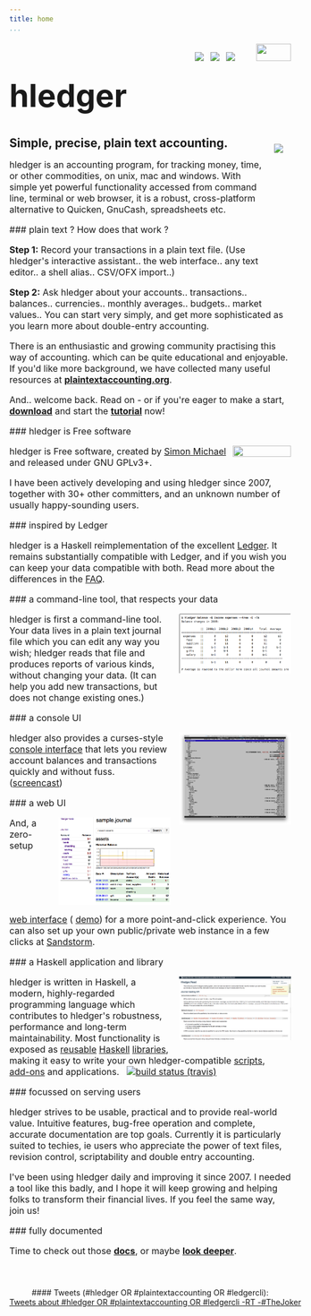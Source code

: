 ```yaml
---
title: home
...
```

<style>
.highslide img {max-width:200px; float:right; margin:0 0 1em 1em;}
.highslide-caption {color:white; background-color:black;}
a {white-space:nowrap;}
/*div.asciicast { float:right; height:200px; }*/
</style>
<style media="screen and (min-width:1020px) and (orientation: landscape)">
.indent0 { margin:0 15em 0  0em; }
.indent1 { margin:0 10em 0  5em; }
.indent2 { margin:0  5em 0 10em; }
.indent3 { margin:0    0 0 15em; }
</style>


<!-- <div style="float:right; max-width:200px; margin-left:1em;"> <\!-- top-right area -\-> -->

<!-- get started box 
<div class="panel panel-primary">
<div class="panel-heading">
<h2 class="panel-title">Get started</h2>
</div>
<div class="panel-body">
**[Download](download.html)**,
read the
**[release notes](release-notes.html)**,
**[tutorial](step-by-step.html)**,
or **[manual](docs.html)**,
try the **[web UI](http://demo.hledger.org)**,
introduce yourself and tell us what's good/bad..

<style>
tr {
    /*vertical-align:top;*/
    border-top:thin solid #bbb;
}
</style>
|
|---------------------------|-------------------------------------------------------------------------
| IRC                       | [#hledger](http://irc.hledger.org) 
| Mail list&nbsp;&nbsp;     | via [google](http://list.hledger.org) or [gmane](http://news.gmane.org/gmane.comp.finance.ledger.hledger)
| Twitter                   | [#ledgercli](https://twitter.com/search?q=%23ledgercli&src=typd&f=realtime), <a href="https://twitter.com/ledgertips">@LedgerTips</a>
| Github                    | [code](http://github.com/simonmichael/hledger), [bugs](http://bugs.hledger.org), [issues](http://issues.hledger.org)
-->
<!-- (see also [#ledger](http://webchat.freenode.net?channels=ledger&randomnick=1)) -->

<!-- | More...&nbsp;&nbsp;       | [quick links](http://hledger.org/developer-guide.html#quick-links) -->

<!-- | web UI demo             | [demo.hledger.org](http://demo.hledger.org) | -->
<!-- [web ui demo](http://demo.hledger.org/register?q=inacct%3Aassets%3Abank%3Achecking+sym%3A\%24) -->

<!-- </div> -->
<!-- </div> <\!-- end of get started box -\-> -->

<!-- </div> <\!-- end of top-right area -\-> -->

<!--<div style="float:right; margin-left:3px; width:116px; height:76px; ">-->
<!--<script data-gratipay-teamslug="hledger" src="https://grtp.co/v2.js" async></script>-->
<!--</div>-->
<div style="float:right; text-align:right; white-space:nowrap; margin-top:5px;">
&nbsp;
<span style="position:relative; top:6px;"><a class="github-button" href="https://github.com/simonmichael/hledger" data-icon="octicon-star" data-count-href="/simonmichael/hledger/stargazers" data-count-api="/repos/simonmichael/hledger#stargazers_count" data-count-aria-label="# stargazers on GitHub" aria-label="Star simonmichael/hledger on GitHub"></a></span>
&nbsp;
<a href="https://gratipay.com/hledger/"><img border=0 src="http://img.shields.io/gratipay/hledger.svg"></a>
&nbsp;
<a href="https://opencollective.com/hledger#support"><img src="https://opencollective.com/hledger/backers/badge.svg" border="0"></a>
&nbsp;
<a href="https://opencollective.com/hledger#support"><img src="https://opencollective.com/hledger/sponsors/badge.svg" border="0"></a>
&nbsp;
<a href="https://www.bountysource.com/trackers/536505-simonmichael-hledger"><img border=0 src="https://www.bountysource.com/badge/tracker?tracker_id=536505" alt=""></a>
&nbsp;
<a style="margin-left:3px;" href="https://flattr.com/submit/auto?user_id=simonmichael&amp;url=http%3A%2F%2Fhledger.org" target="_blank"><img src="//api.flattr.com/button/flattr-badge-large.png" alt="" title="Flattr this" border="0"></a> 
&nbsp;
<a href="https://www.paypal.com/cgi-bin/webscr?cmd=_s-xclick&amp;hosted_button_id=5J33NLXYXCYAY"><img width=62 height=31 border=0 src="https://www.paypal.com/en_US/i/btn/x-click-but04.gif" alt=""></a> 
</div>
<!-- end of donate buttons -->

<!-- main content -->

<h1 style="font-size:4em;">hledger</h1>

<img src="/images/coins2-248.png" width="" height="200" style="float:right; margin:1em 1em 0 1em;" />

<h2 style="margin-top:0; margin-bottom:.5em;">
<!-- Making accounting fun for techies. -->
Simple, precise, plain text accounting.
<!-- Plain text accounting for everyone. -->
</h2>

<div style="font-size:medium;">

hledger is an accounting program, for tracking money, time, or
other commodities, on unix, mac and windows. With simple yet powerful
functionality accessed from command line, terminal or web browser, it is a
robust, cross-platform alternative to Quicken, GnuCash, spreadsheets etc.

<div class="indent0">
### plain text ? How does that work ?

**Step 1:**
Record your transactions in a plain text file.
(Use hledger's interactive assistant.. the web interface.. any text editor.. a shell alias.. CSV/OFX import..)
<!-- using a simple format. -->
<!-- Do it daily, or all at once. -->
<!-- Record what you know; you'll get better at it. -->

**Step 2:**
Ask hledger about your accounts.. transactions.. balances.. currencies.. monthly averages.. budgets.. market values..
You can start very simply, and get more sophisticated as you learn more about double-entry accounting.

There is an enthusiastic and growing community practising this way of accounting.
which can be quite educational and enjoyable.
If you'd like more background,
we have collected many useful resources at **[plaintextaccounting.org](http://plaintextaccounting.org)**.

And.. welcome back. Read on - or if you're eager to make a start, 
**[download](download.html)** and start the **[tutorial](step-by-step.html)** now!

<!-- I use it for: -->

<!-- - tracking spending and income -->
<!-- - seeing time reports by day/week/month/project -->
<!-- - getting accurate numbers for client billing and tax filing -->
<!-- - tracking invoices -->
<!-- - building financial and time clarity and serenity -->
</div>

<div class="indent1">
### hledger is Free software

<a href="http://www.gnu.org/licenses/gpl.html" style="float:right; margin:0 0 1em 0;"><img width="104" height="20" src="https://img.shields.io/badge/license-GPLv3+-brightgreen.svg" /></a>
hledger is Free software, created by [Simon Michael](http://joyful.com)
and released under GNU GPLv3+.

I have been actively developing and using hledger since 2007,
together with 30+ other committers, and an unknown number of usually happy-sounding users.
</div>

<div class="indent2">
### inspired by Ledger

hledger is a Haskell reimplementation of the excellent [Ledger](faq.html#hledger-and-ledger).
It remains substantially compatible with Ledger, and if you wish you can keep your data compatible with both.
Read more about the differences in the [FAQ](faq.html#hledger-and-ledger).



</div>

<div class="indent0">
### a command-line tool, that respects your data

<a href="images/balance-q-inc.png" class="highslide" onclick="return hs.expand(this)"><img src="images/balance-q-inc.png" title="Balance report showing income/expense by quarter" /></a>

hledger is first a command-line tool. 
Your data lives in a plain text journal file which you can edit
any way you wish; hledger reads that file and produces reports of
various kinds, without changing your data. (It can help you add new
transactions, but does not change existing ones.)
</div>

<a name="and-a-console-ui"></a>
<div class="indent1">
### a console UI

<a href="images/hledger-ui/hledger-ui-bcexample-acc.png" class="highslide" onclick="return hs.expand(this)"><img src="images/hledger-ui/hledger-ui-bcexample-acc.png" title="hledger-ui accounts screen" /></a>
hledger also provides a curses-style [console&nbsp;interface](manual#ui)
that lets you review account balances and transactions quickly and without fuss.
([screencast](https://asciinema.org/a/29665))
</div>

<div class="indent2">
### a web UI

<a href="images/hledger-web/normal/register.png" class="highslide" onclick="return hs.expand(this)"><img src="images/hledger-web/normal/register.png" title="Account register view with accounts sidebar" /></a>

And, a zero-setup
[web&nbsp;interface](manual.html#web) (
[demo](http://demo.hledger.org)) for a more point-and-click experience.
You can also set up your own public/private web instance in a few clicks
at
[Sandstorm](https://apps.sandstorm.io/app/8x12h6p0x0nrzk73hfq6zh2jxtgyzzcty7qsatkg7jfg2mzw5n90).
</div>

<div class="indent3">
### a Haskell application and library

<a href="images/hledger-lib-api.png" class="highslide" onclick="return hs.expand(this)"><img src="images/hledger-lib-api.png" title="Part of hledger-lib's haddock api documentation" /></a>

hledger is written in Haskell, a modern, highly-regarded
programming language which contributes to hledger's robustness,
performance and long-term maintainability.  Most functionality is
exposed as
[reusable](http://hackage.haskell.org/package/hledger-lib)
[Haskell](http://hackage.haskell.org/package/hledger)
[libraries](http://hackage.haskell.org/package/hledger-web), making it
easy to write your own hledger-compatible
[scripts](more-docs.html#scripting-examples), [add-ons](manual.html#add-ons) and
applications.
&nbsp;&nbsp;[![build status (travis)](https://travis-ci.org/simonmichael/hledger.svg?branch=master)](https://travis-ci.org/simonmichael/hledger)
</div>

<!-- <div class="indent1"> -->
<!-- ### comfortable for techies, usable by all -->

<!-- hledger aims to be useful to both computer experts and regular folks. -->
<!-- Currently it is a bit more suited to power users, who appreciate the -->
<!-- power of text files, revision control, scriptability and double entry -->
<!-- accounting. The web interface helps make it accessible to GUI-only -->
<!-- folk as well. -->
<!-- </div> -->

<div class="indent0">
### focussed on serving users

hledger strives to be usable, practical and to provide real-world value.
Intuitive features, bug-free operation and complete, accurate documentation are top goals.
Currently it is particularly suited to techies, ie users who appreciate the
power of text files, revision control, scriptability and double entry
accounting. 

I've been using hledger daily and improving it since 2007.
I needed a tool like this badly, and I hope it will keep growing and
helping folks to transform their financial lives.
If you feel the same way, join us!

</div>

<div class="indent1">
### fully documented

Time to check out those **[docs](docs.html)**,
or maybe **[look deeper](developer-guide.html)**.

</div>

</div>
<!-- end of main content -->

<div style="margin-top:4em; text-align:center; ">
<div>
#### Tweets (#hledger OR #plaintextaccounting OR #ledgercli):
<a class="twitter-timeline" data-chrome="noheader" data-dnt="true" href="https://twitter.com/search?q=%23hledger%20OR%20%23plaintextaccounting%20OR%20%23ledgercli%20-RT%20-%23TheJoker" data-widget-id="707934052225945600">Tweets about #hledger OR #plaintextaccounting OR #ledgercli -RT -#TheJoker</a> <script>!function(d,s,id){var js,fjs=d.getElementsByTagName(s)[0],p=/^http:/.test(d.location)?'http':'https';if(!d.getElementById(id)){js=d.createElement(s);js.id=id;js.src=p+"://platform.twitter.com/widgets.js";fjs.parentNode.insertBefore(js,fjs);}}(document,"script","twitter-wjs");</script>
</div>

<script async defer src="https://buttons.github.io/buttons.js"></script>
